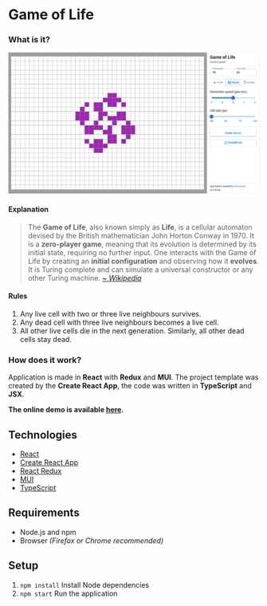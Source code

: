 # Game of Life

### What is it?

![Screenshot](screenshot.png)

#### Explanation

> The **Game of Life**, also known simply as **Life**, is a cellular automaton devised by the British mathematician John Horton Conway in 1970. It is a **zero-player game**, meaning that its evolution is determined by its initial state, requiring no further input. One interacts with the Game of Life by creating an **initial configuration** and observing how it **evolves**. It is Turing complete and can simulate a universal constructor or any other Turing machine. [~ *Wikipedia*](https://en.wikipedia.org/wiki/Conway%27s_Game_of_Life)

#### Rules

1. Any live cell with two or three live neighbours survives.
2. Any dead cell with three live neighbours becomes a live cell.
3. All other live cells die in the next generation. Similarly, all other dead cells stay dead.

### How does it work?

Application is made in **React** with **Redux** and **MUI**. The project template was created by the **Create React App**, the code was written in **TypeScript** and **JSX**.

**The online demo is available [here](https://mickrzyzak.github.io/game-of-life/).**

## Technologies
- [React](https://github.com/facebook/react)
- [Create React App](https://github.com/facebook/create-react-app)
- [React Redux](https://github.com/reduxjs/react-redux)
- [MUI](https://github.com/mui-org/material-ui)
- [TypeScript](https://github.com/microsoft/TypeScript)

## Requirements
- Node.js and npm
- Browser *(Firefox or Chrome recommended)*

## Setup
1. `npm install` Install Node dependencies
2. `npm start` Run the application
